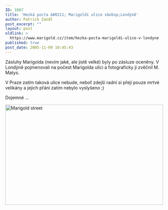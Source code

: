 ```yaml
---
ID: 1867
title: 'Hezká pocta &#8211; Marigoldí ulice v&nbsp;Londýně'
author: Patrick Zandl
post_excerpt: ""
layout: post
oldlink: >
  https://www.marigold.cz/item/hezka-pocta-marigoldi-ulice-v-londyne
published: true
post_date: 2005-11-09 10:45:43
---
```

<p>Zásluhy Marigolda (nevím jaké, ale jistě velké) byly po zásluze oceněny. V Londýně pojmenovali na počest Marigolda ulici a fotograficky ji zvěčnil M. Matys. </p>

<p>V Praze zatím taková ulice nebude, neboť zdejší radní si přejí pouze mrtvé velikány a jejich přání zatím nebylo vyslyšeno ;)</p>

<p>Dojemné ...</p>

<p><img src="/wp-content/uploads/20051109-marigoldstreet.jpg" alt="Marigold street" width="500" height="318" />
</p>
